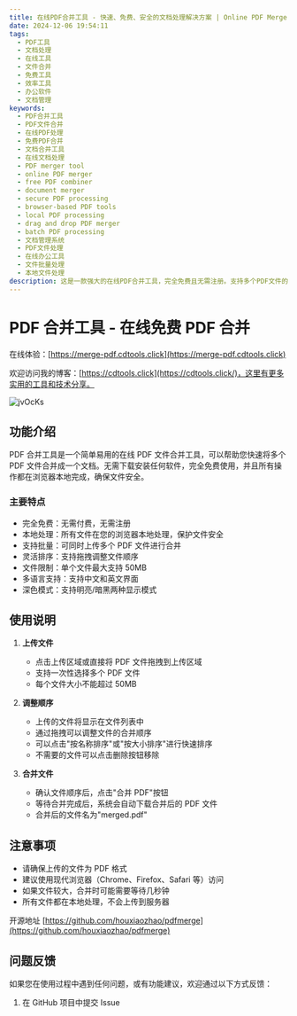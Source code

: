 ```yaml
---
title: 在线PDF合并工具 - 快速、免费、安全的文档处理解决方案 | Online PDF Merger Tool
date: 2024-12-06 19:54:11
tags:
  - PDF工具
  - 文档处理
  - 在线工具
  - 文件合并
  - 免费工具
  - 效率工具
  - 办公软件
  - 文档管理
keywords:
  - PDF合并工具
  - PDF文件合并
  - 在线PDF处理
  - 免费PDF合并
  - 文档合并工具
  - 在线文档处理
  - PDF merger tool
  - online PDF merger
  - free PDF combiner
  - document merger
  - secure PDF processing
  - browser-based PDF tools
  - local PDF processing
  - drag and drop PDF merger
  - batch PDF processing
  - 文档管理系统
  - PDF文件处理
  - 在线办公工具
  - 文件批量处理
  - 本地文件处理
description: 这是一款强大的在线PDF合并工具，完全免费且无需注册。支持多个PDF文件的快速合并，所有处理都在浏览器本地完成，确保文件安全。支持批量上传、灵活排序、深色模式等功能，单文件最大支持50MB。工具操作简单直观，通过拖拽即可调整合并顺序，适合办公、学习等场景使用。This powerful online PDF merger tool is completely free and requires no registration. It supports quick merging of multiple PDF files with all processing done locally in your browser for maximum security. Features include batch upload, flexible sorting, dark mode, and support for files up to 50MB. The tool is intuitive with drag-and-drop functionality, perfect for office work and academic use.
---
```


# PDF 合并工具 - 在线免费 PDF 合并

在线体验：[https://merge-pdf.cdtools.click](https://merge-pdf.cdtools.click)

欢迎访问我的博客：[https://cdtools.click](https://cdtools.click/)，这里有更多实用的工具和技术分享。

![jvOcKs](https://cdn.jsdelivr.net/gh/houxiaozhao/imageLibrary@master/uPic/2024/12/06/jvOcKs.png)

## 功能介绍

PDF 合并工具是一个简单易用的在线 PDF 文件合并工具，可以帮助您快速将多个 PDF 文件合并成一个文档。无需下载安装任何软件，完全免费使用，并且所有操作都在浏览器本地完成，确保文件安全。

### 主要特点

- 完全免费：无需付费，无需注册
- 本地处理：所有文件在您的浏览器本地处理，保护文件安全
- 支持批量：可同时上传多个 PDF 文件进行合并
- 灵活排序：支持拖拽调整文件顺序
- 文件限制：单个文件最大支持 50MB
- 多语言支持：支持中文和英文界面
- 深色模式：支持明亮/暗黑两种显示模式

## 使用说明

1. **上传文件**

   - 点击上传区域或直接将 PDF 文件拖拽到上传区域
   - 支持一次性选择多个 PDF 文件
   - 每个文件大小不能超过 50MB

2. **调整顺序**

   - 上传的文件将显示在文件列表中
   - 通过拖拽可以调整文件的合并顺序
   - 可以点击"按名称排序"或"按大小排序"进行快速排序
   - 不需要的文件可以点击删除按钮移除

3. **合并文件**
   - 确认文件顺序后，点击"合并 PDF"按钮
   - 等待合并完成后，系统会自动下载合并后的 PDF 文件
   - 合并后的文件名为"merged.pdf"

## 注意事项

- 请确保上传的文件为 PDF 格式
- 建议使用现代浏览器（Chrome、Firefox、Safari 等）访问
- 如果文件较大，合并时可能需要等待几秒钟
- 所有文件都在本地处理，不会上传到服务器

开源地址 [https://github.com/houxiaozhao/pdfmerge](https://github.com/houxiaozhao/pdfmerge)

## 问题反馈

如果您在使用过程中遇到任何问题，或有功能建议，欢迎通过以下方式反馈：

1. 在 GitHub 项目中提交 Issue
